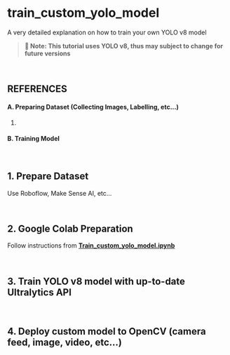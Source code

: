 # train_custom_yolo_model
A very detailed explanation on how to train your own YOLO v8 model

> **📌 Note: This tutorial uses YOLO v8, thus may subject to change for future versions**

<br>

## REFERENCES
#### A. Preparing Dataset (Collecting Images, Labelling, etc...)
1. 
#### B. Training Model

<br>

## 1. Prepare Dataset
Use Roboflow, Make Sense AI, etc...

<br>

## 2. Google Colab Preparation
Follow instructions from **[Train_custom_yolo_model.ipynb](https://github.com/alfa934/train_custom_yolo_model/blob/main/Train_custom_yolo_model.ipynb)**


<br>

## 3. Train YOLO v8 model with up-to-date Ultralytics API

<br>

## 4. Deploy custom model to OpenCV (camera feed, image, video, etc...)
